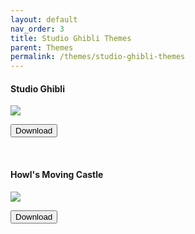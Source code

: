 ```yaml
---
layout: default
nav_order: 3
title: Studio Ghibli Themes
parent: Themes
permalink: /themes/studio-ghibli-themes
---
```


<div class="card">
  <div class="container">
    <h4>Studio Ghibli</h4>
  </div>
  <img src="https://images-wixmp-ed30a86b8c4ca887773594c2.wixmp.com/i/836bd001-fc1e-41ac-8fce-917bee5d1f0e/dio7nnc-6098ba2b-d3be-416f-ad85-7edbbb248d87.png/v1/fill/w_1174,h_522,q_80,strp/studio_ghibli_theme_by_og_nimbi_dio7nnc-fullview.jpg" class="border">
  <div class="container">
    <p><a href="https://www.deviantart.com/og-nimbi/art/Studio-Ghibli-Theme-1129059192" target="_blank"><button type="button" name="button" class="btn">Download</button></a></p>
  </div>
</div>
<br />
<div class="card">
  <div class="container">
    <h4>Howl's Moving Castle</h4>
  </div>
  <img src="https://images-wixmp-ed30a86b8c4ca887773594c2.wixmp.com/i/836bd001-fc1e-41ac-8fce-917bee5d1f0e/dio7w97-541f9b72-62e9-42f4-b6e9-9ad2b012ee58.png/v1/fill/w_1200,h_509,q_80,strp/howl_s_moving_castle_theme_by_og_nimbi_dio7w97-fullview.jpg" />
  <div class="container">
    <p><a href="https://www.deviantart.com/og-nimbi/art/Howl-s-Moving-Castle-Theme-1129070347" target="_blank"><button type="button" name="button" class="btn">Download</button></a></p>
  </div>
</div>
